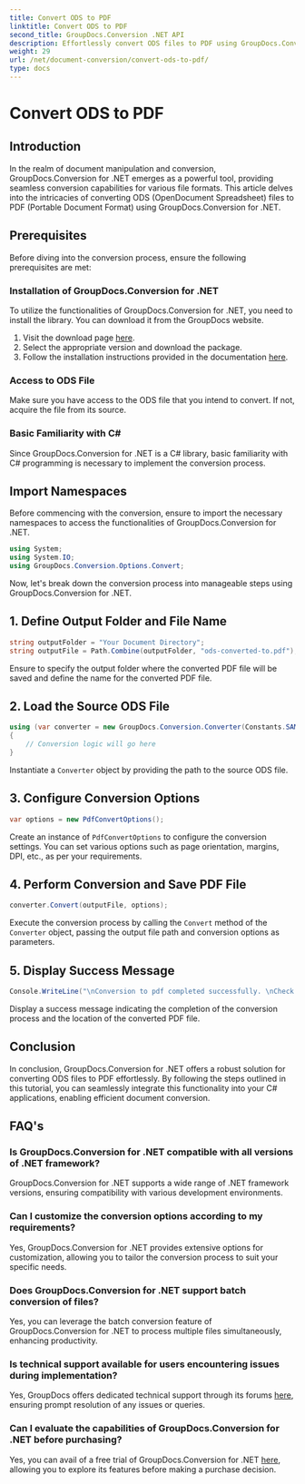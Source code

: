 ```yaml
---
title: Convert ODS to PDF
linktitle: Convert ODS to PDF
second_title: GroupDocs.Conversion .NET API
description: Effortlessly convert ODS files to PDF using GroupDocs.Conversion for .NET. Comprehensive tutorial with step-by-step instructions.
weight: 29
url: /net/document-conversion/convert-ods-to-pdf/
type: docs
---
```

# Convert ODS to PDF

## Introduction
In the realm of document manipulation and conversion, GroupDocs.Conversion for .NET emerges as a powerful tool, providing seamless conversion capabilities for various file formats. This article delves into the intricacies of converting ODS (OpenDocument Spreadsheet) files to PDF (Portable Document Format) using GroupDocs.Conversion for .NET. 
## Prerequisites
Before diving into the conversion process, ensure the following prerequisites are met:
### Installation of GroupDocs.Conversion for .NET
To utilize the functionalities of GroupDocs.Conversion for .NET, you need to install the library. You can download it from the GroupDocs website.
1. Visit the download page [here](https://releases.groupdocs.com/conversion/net/).
2. Select the appropriate version and download the package.
3. Follow the installation instructions provided in the documentation [here](https://tutorials.groupdocs.com/conversion/net/).
### Access to ODS File
Make sure you have access to the ODS file that you intend to convert. If not, acquire the file from its source.
### Basic Familiarity with C#
Since GroupDocs.Conversion for .NET is a C# library, basic familiarity with C# programming is necessary to implement the conversion process.

## Import Namespaces
Before commencing with the conversion, ensure to import the necessary namespaces to access the functionalities of GroupDocs.Conversion for .NET.

```csharp
using System;
using System.IO;
using GroupDocs.Conversion.Options.Convert;
```

Now, let's break down the conversion process into manageable steps using GroupDocs.Conversion for .NET.

## 1. Define Output Folder and File Name
```csharp
string outputFolder = "Your Document Directory";
string outputFile = Path.Combine(outputFolder, "ods-converted-to.pdf");
```
Ensure to specify the output folder where the converted PDF file will be saved and define the name for the converted PDF file.
## 2. Load the Source ODS File
```csharp
using (var converter = new GroupDocs.Conversion.Converter(Constants.SAMPLE_ODS))
{
    // Conversion logic will go here
}
```
Instantiate a `Converter` object by providing the path to the source ODS file.
## 3. Configure Conversion Options
```csharp
var options = new PdfConvertOptions();
```
Create an instance of `PdfConvertOptions` to configure the conversion settings. You can set various options such as page orientation, margins, DPI, etc., as per your requirements.
## 4. Perform Conversion and Save PDF File
```csharp
converter.Convert(outputFile, options);
```
Execute the conversion process by calling the `Convert` method of the `Converter` object, passing the output file path and conversion options as parameters.
## 5. Display Success Message
```csharp
Console.WriteLine("\nConversion to pdf completed successfully. \nCheck output in {0}", outputFolder);
```
Display a success message indicating the completion of the conversion process and the location of the converted PDF file.

## Conclusion
In conclusion, GroupDocs.Conversion for .NET offers a robust solution for converting ODS files to PDF effortlessly. By following the steps outlined in this tutorial, you can seamlessly integrate this functionality into your C# applications, enabling efficient document conversion.
## FAQ's
### Is GroupDocs.Conversion for .NET compatible with all versions of .NET framework?
GroupDocs.Conversion for .NET supports a wide range of .NET framework versions, ensuring compatibility with various development environments.
### Can I customize the conversion options according to my requirements?
Yes, GroupDocs.Conversion for .NET provides extensive options for customization, allowing you to tailor the conversion process to suit your specific needs.
### Does GroupDocs.Conversion for .NET support batch conversion of files?
Yes, you can leverage the batch conversion feature of GroupDocs.Conversion for .NET to process multiple files simultaneously, enhancing productivity.
### Is technical support available for users encountering issues during implementation?
Yes, GroupDocs offers dedicated technical support through its forums [here](https://forum.groupdocs.com/c/conversion/11), ensuring prompt resolution of any issues or queries.
### Can I evaluate the capabilities of GroupDocs.Conversion for .NET before purchasing?
Yes, you can avail of a free trial of GroupDocs.Conversion for .NET [here](https://releases.groupdocs.com/), allowing you to explore its features before making a purchase decision.
